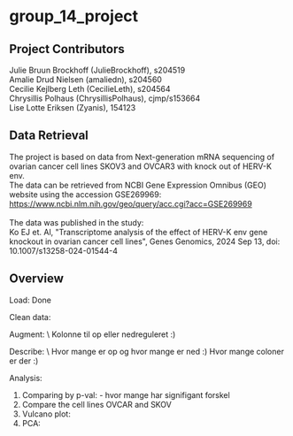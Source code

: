 # group_14_project

## Project Contributors
Julie Bruun Brockhoff (JulieBrockhoff), s204519 \
Amalie Drud Nielsen (amaliedn), s204560 \
Cecilie Kejlberg Leth (CecilieLeth), s204564 \
Chrysillis Polhaus (ChrysillisPolhaus), cjmp/s153664 \
Lise Lotte Eriksen (Zyanis), 154123

## Data Retrieval
The project is based on data from Next-generation mRNA sequencing of ovarian cancer cell lines SKOV3 and OVCAR3 with knock out of HERV-K env. \
The data can be retrieved from NCBI Gene Expression Omnibus (GEO) website using the accession GSE269969: https://www.ncbi.nlm.nih.gov/geo/query/acc.cgi?acc=GSE269969 \
\
The data was published in the study: \
Ko EJ et. Al, "Transcriptome analysis of the effect of HERV-K env gene knockout in ovarian cancer cell lines", Genes Genomics, 2024 Sep 13, doi: 10.1007/s13258-024-01544-4 

## Overview 
Load:
Done

Clean data: 

Augment: \ 
Kolonne til op eller nedreguleret :)

Describe: \ 
Hvor mange er op og hvor mange er ned :)
Hvor mange coloner er der :)

Analysis: 
1. Comparing by p-val: - hvor mange har signifigant forskel 
2. Compare the cell lines OVCAR and SKOV
3. Vulcano plot: 
4. PCA: 



